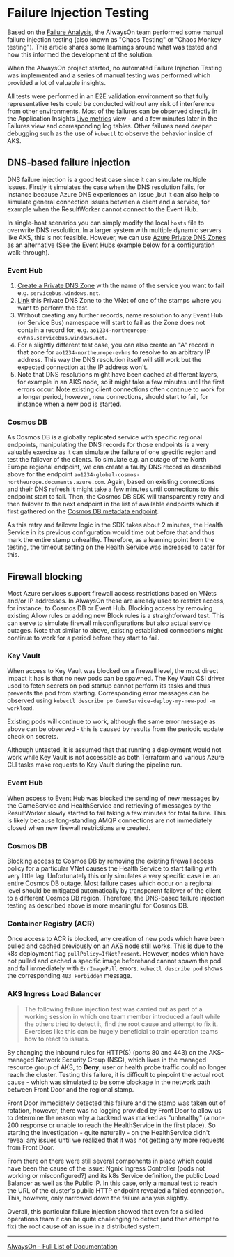 # Failure Injection Testing

Based on the [Failure Analysis](./Health-Failure-Analysis.md), the AlwaysOn team performed some manual failure injection testing (also known as "Chaos Testing" or "Chaos Monkey testing"). This article shares some learnings around what was tested and how this informed the development of the solution.

When the AlwaysOn project started, no automated Failure Injection Testing was implemented and a series of manual testing was performed which provided a lot of valuable insights.

All tests were performed in an E2E validation environment so that fully representative tests could be conducted without any risk of interference from other environments. Most of the failures can be observed directly in the Application Insights [Live metrics](https://docs.microsoft.com/azure/azure-monitor/app/live-stream) view - and a few minutes later in the Failures view and corresponding log tables. Other failures need deeper debugging such as the use of `kubectl` to observe the behavior inside of AKS.

## DNS-based failure injection

DNS failure injection is a good test case since it can simulate multiple issues. Firstly it simulates the case when the DNS resolution fails, for instance because Azure DNS experiences an issue ,but it can also help to simulate general connection issues between a client and a service, for example when the ResultWorker cannot connect to the Event Hub.

In single-host scenarios you can simply modify the local `hosts` file to overwrite DNS resolution. In a larger system with multiple dynamic servers like AKS, this is not feasible. However, we can use [Azure Private DNS Zones](https://docs.microsoft.com/azure/dns/private-dns-privatednszone) as an alternative (See the Event Hubs example below for a configuration walk-through). 

### Event Hub

1) [Create a Private DNS Zone](https://docs.microsoft.com/azure/dns/private-dns-getstarted-cli#create-a-private-dns-zone) with the name of the service you want to fail e.g. `servicebus.windows.net`.
1) [Link](https://docs.microsoft.com/azure/dns/private-dns-virtual-network-links) this Private DNS Zone to the VNet of one of the stamps where you want to perform the test.
1) Without creating any further records, name resolution to any Event Hub (or Service Bus) namespace will start to fail as the Zone does not contain a record for, e.g. `ao1234-northeurope-evhns.servicebus.windows.net`.
1) For a slightly different test case, you can also create an "A" record in that zone for `ao1234-northeurope-evhns` to resolve to an arbitrary IP address. This way the DNS resolution itself will still work but the expected connection at the IP address won't.
1) Note that DNS resolutions might have been cached at different layers, for example in an AKS node, so it might take a few minutes until the first errors occur. Note existing client connections often continue to work for a longer period, however, new connections, should start to fail, for instance when a new pod is started.

### Cosmos DB

As Cosmos DB is a globally replicated service with specific regional endpoints, manipulating the DNS records for those endpoints is a very valuable exercise as it can simulate the failure of one specific region and test the failover of the clients. To simulate e.g. an outage of the North Europe regional endpoint, we can create a faulty DNS record as described above for the endpoint `ao1234-global-cosmos-northeurope.documents.azure.com`. Again, based on existing connections and their DNS refresh it might take a few minutes until connections to this endpoint start to fail. Then, the Cosmos DB SDK will transparently retry and then failover to the next endpoint in the list of available endpoints which it first gathered on the [Cosmos DB metadata endpoint](https://docs.microsoft.com/azure/cosmos-db/tutorial-global-distribution-sql-api?tabs=dotnetv2%2Capi-async#rest).

As this retry and failover logic in the SDK takes about 2 minutes, the Health Service in its previous configuration would time out before that and thus mark the entire stamp unhealthy. Therefore, as a learning point from the testing, the timeout setting on the Health Service was increased to cater for this.

## Firewall blocking

Most Azure services support firewall access restrictions based on VNets and/or IP addresses. In AlwaysOn these are already used to restrict access, for instance, to Cosmos DB or Event Hub. Blocking access by removing existing Allow rules or adding new Block rules is a straightforward test. This can serve to simulate firewall misconfigurations but also actual service outages. Note that similar to above, existing established connections might continue to work for a period before they start to fail.

### Key Vault

When access to Key Vault was blocked on a firewall level, the most direct impact it has is that no new pods can be spawned. The Key Vault CSI driver used to fetch secrets on pod startup cannot perform its tasks and thus prevents the pod from starting. Corresponding error messages can be observed using `kubectl describe po GameService-deploy-my-new-pod -n workload`.

Existing pods will continue to work, although the same error message as above can be observed - this is caused by results from the periodic update check on secrets.

Although untested, it is assumed that that running a deployment would not work while Key Vault is not accessible as both Terraform and various Azure CLI tasks make requests to Key Vault during the pipeline run.

### Event Hub

When access to Event Hub was blocked the sending of new messages by the GameService and HealthService and retrieving of messages by the ResultWorker slowly started to fail taking a few minutes for total failure. This is likely because long-standing AMQP connections are not immediately closed when new firewall restrictions are created.

### Cosmos DB

Blocking access to Cosmos DB by removing the existing firewall access policy for a particular VNet causes the Health Service to start failing with very little lag. Unfortunately this only simulates a very specific case i.e. an entire Cosmos DB outage. Most failure cases which occur on a regional level should be mitigated automatically by transparent failover of the client to a different Cosmos DB region. Therefore, the DNS-based failure injection testing as described above is more meaningful for Cosmos DB.

### Container Registry (ACR)

Once access to ACR is blocked, any creation of new pods which have been pulled and cached previously on an AKS node still works. This is due to the k8s deployment flag `pullPolicy=IfNotPresent`. However, nodes which have not pulled and cached a specific image beforehand cannot spawn the pod and fail immediately with `ErrImagePull` errors. `kubectl describe pod` shows the corresponding `403 Forbidden` message.

### AKS Ingress Load Balancer

> The following failure injection test was carried out as part of a working session in which one team member introduced a fault while the others tried to detect it, find the root cause and attempt to fix it. Exercises like this can be hugely beneficial to train operation teams how to react to issues.

By changing the inbound rules for HTTP(S) (ports 80 and 443) on the AKS-managed Network Security Group (NSG), which lives in the managed resource group of AKS, to **Deny**, user or health probe traffic could no longer reach the cluster. Testing this failure, it is difficult to pinpoint the actual root cause - which was simulated to be some blockage in the network path between Front Door and the regional stamp.

Front Door immediately detected this failure and the stamp was taken out of rotation, however, there was no logging provided by Front Door to allow us to determine the reason why a backend was marked as "unhealthy" (a non-200 response or unable to reach the HealthService in the first place). So starting the investigation - quite naturally - on the HealthService didn't reveal any issues until we realized that it was not getting any more requests from Front Door.

From there on there were still several components in place which could have been the cause of the issue: Ngnix Ingress Controller (pods not working or misconfigured?) and its k8s Service definition, the public Load Balancer as well as the Public IP. In this case, only a manual test to reach the URL of the cluster's public HTTP endpoint revealed a failed connection. This, however, only narrowed down the failure analysis slightly.

Overall, this particular failure injection showed that even for a skilled operations team it can be quite challenging to detect (and then attempt to fix) the root cause of an issue in a distributed system.

---
[AlwaysOn - Full List of Documentation](/docs/README.md)
